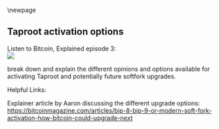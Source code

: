 \newpage
## Taproot activation options

Listen to Bitcoin, Explained episode 3:\
![](qr/03.png)

break down and explain the different opinions and options available for activating Taproot and potentially future softfork upgrades.

Helpful Links:

Explainer article by Aaron discussing the different upgrade options:
https://bitcoinmagazine.com/articles/bip-8-bip-9-or-modern-soft-fork-activation-how-bitcoin-could-upgrade-next
